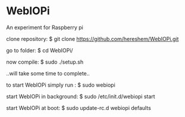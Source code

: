 WebIOPi
=======

An experiment for Raspberry pi



clone repository:               $ git clone https://github.com/hereshem/WebIOPi.git

go to folder:                   $ cd WebIOPi/

now compile: 						        $ sudo ./setup.sh


..will take some time to complete..


to start WebIOPi simply run :		$ sudo webiopi

start WebIOPi in background: 		$ sudo /etc/init.d/webiopi start

start WebIOPi at boot:				  $ sudo update-rc.d webiopi defaults
